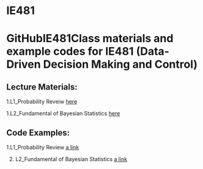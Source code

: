 # IE481

# GitHubIE481Class materials and example codes for IE481 (Data-Driven Decision Making and Control)

## Lecture Materials:
1.L1_Probability Reveiw [here](Lectures/L1_Probability_review.pdf)

1.L2_Fundamental of Bayesian Statistics [here](Lectures/L1_Probability_review.pdf)


## Code Examples:
1.L1_Probability Review [a link](https://nbviewer.jupyter.org/github/Jkparkaist/IE481/blob/master/Codes/L1_probabilityDistributions.ipynb)

2. L2_Fundamental of Bayesian Statistics [a link](https://nbviewer.jupyter.org/github/Jkparkaist/IE481/blob/master/Codes/L1_probabilityDistributions.ipynb)
